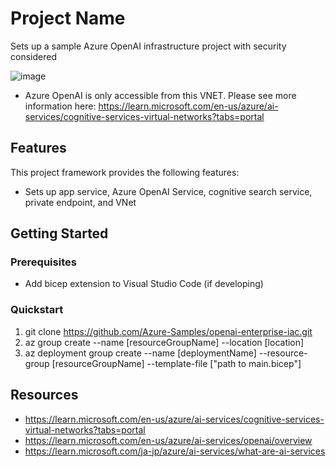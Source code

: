 # Project Name

Sets up a sample Azure OpenAI infrastructure project with security considered

![image](openaidiagrampe.svg)

- Azure OpenAI is only accessible from this VNET. Please see more information here: https://learn.microsoft.com/en-us/azure/ai-services/cognitive-services-virtual-networks?tabs=portal

## Features

This project framework provides the following features:

- Sets up app service, Azure OpenAI Service, cognitive search service, private endpoint, and VNet

## Getting Started

### Prerequisites

- Add bicep extension to Visual Studio Code (if developing)

### Quickstart

1. git clone https://github.com/Azure-Samples/openai-enterprise-iac.git
2. az group create --name [resourceGroupName] --location [location]
3. az deployment group create --name [deploymentName] --resource-group [resourceGroupName] --template-file ["path to main.bicep"]

## Resources

- https://learn.microsoft.com/en-us/azure/ai-services/cognitive-services-virtual-networks?tabs=portal
- https://learn.microsoft.com/en-us/azure/ai-services/openai/overview
- https://learn.microsoft.com/ja-jp/azure/ai-services/what-are-ai-services
